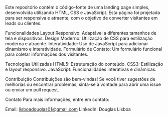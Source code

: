 
Este repositório contém o código-fonte de uma landing page simples, desenvolvida utilizando HTML, CSS e JavaScript. Esta página foi projetada para ser responsiva e atraente, com o objetivo de converter visitantes em leads ou clientes.

Funcionalidades
Layout Responsivo: Adaptável a diferentes tamanhos de tela e dispositivos.
Design Moderno: Utilização de CSS para estilização moderna e atraente.
Interatividade: Uso de JavaScript para adicionar dinamismo e interatividade.
Formulário de Contato: Um formulário funcional para coletar informações dos visitantes.

Tecnologias Utilizadas
HTML5: Estruturação do conteúdo.
CSS3: Estilização e layout responsivo.
JavaScript: Funcionalidades interativas e dinâmicas.


Contribuição
Contribuições são bem-vindas! Se você tiver sugestões de melhorias ou encontrar problemas, sinta-se à vontade para abrir uma issue ou enviar um pull request.


Contato
Para mais informações, entre em contato:

Email: lisboadouglas01@gmail.com
LinkedIn: Douglas Lisboa
